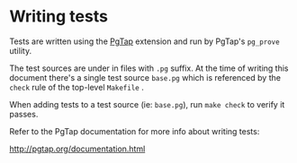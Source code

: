 # Writing tests

Tests are written using the [PgTap](http://pgtap.org/) extension
and run by PgTap's `pg_prove` utility.

The test sources are under in files with `.pg` suffix. At the time of
writing this document there's a single test source `base.pg`
which is referenced by the `check` rule of the top-level
`Makefile` .

When adding tests to a test source (ie: `base.pg`), run
`make check` to verify it passes.

Refer to the PgTap documentation for more info about writing tests:

  http://pgtap.org/documentation.html
